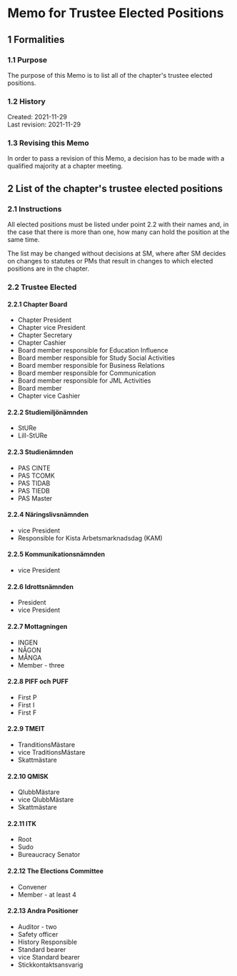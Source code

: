 # Memo for Trustee Elected Positions

## 1 Formalities

### 1.1 Purpose

The purpose of this Memo is to list all of the chapter's trustee elected positions.

### 1.2 History

Created: 2021-11-29  
Last revision: 2021-11-29

### 1.3 Revising this Memo

In order to pass a revision of this Memo, a decision has to be made with a qualified majority at a chapter meeting.

## 2 List of the chapter's trustee elected positions

### 2.1 Instructions

All elected positions must be listed under point 2.2 with their names and, in the case that there is more than one, how many can hold the position at the same time.

The list may be changed without decisions at SM, where after SM decides on changes to statutes or PMs that result in changes to which elected positions are in the chapter.

### 2.2 Trustee Elected

#### 2.2.1 Chapter Board

- Chapter President
- Chapter vice President
- Chapter Secretary
- Chapter Cashier
- Board member responsible for Education Influence
- Board member responsible for Study Social Activities
- Board member responsible for Business Relations
- Board member responsible for Communication
- Board member responsible for JML Activities
- Board member
- Chapter vice Cashier

#### 2.2.2 Studiemiljönämnden

- StURe
- Lill-StURe

#### 2.2.3 Studienämnden

- PAS CINTE
- PAS TCOMK
- PAS TIDAB
- PAS TIEDB
- PAS Master

#### 2.2.4 Näringslivsnämnden

- vice President
- Responsible for Kista Arbetsmarknadsdag (KAM)
 
#### 2.2.5 Kommunikationsnämnden

- vice President

#### 2.2.6 Idrottsnämnden

- President
- vice President

#### 2.2.7 Mottagningen

- INGEN
- NÅGON
- MÅNGA
- Member - three

#### 2.2.8 PIFF och PUFF

- First P
- First I
- First F

#### 2.2.9 TMEIT

- TranditionsMästare
- vice TraditionsMästare
- Skattmästare

#### 2.2.10 QMISK

- QlubbMästare
- vice QlubbMästare
- Skattmästare

#### 2.2.11 ITK

- Root
- Sudo
- Bureaucracy Senator

#### 2.2.12 The Elections Committee

- Convener
- Member - at least 4

#### 2.2.13 Andra Positioner

- Auditor - two
- Safety officer
- History Responsible
- Standard bearer
- vice Standard bearer
- Stickkontaktsansvarig
